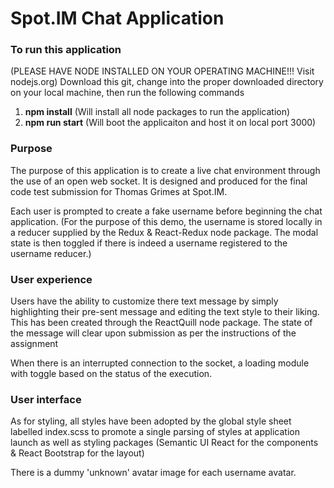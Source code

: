 # Spot.IM Chat Application

### To run this application

(PLEASE HAVE NODE INSTALLED ON YOUR OPERATING MACHINE!!! Visit nodejs.org)
Download this git, change into the proper downloaded directory on your local
machine, then run the following commands

1. **npm install** (Will install all node packages to run the application)
2. **npm run start** (Will boot the applicaiton and host it on local port 3000)


### Purpose
The purpose of this application is to create a live chat environment through the use
of an open web socket. It is designed and produced for the final code test submission
for Thomas Grimes at Spot.IM.

Each user is prompted to create a fake username before beginning
the chat application. (For the purpose of this demo, the username is stored locally
in a reducer supplied by the Redux & React-Redux node package. The modal state is
then toggled if there is indeed a username registered to the username reducer.)

### User experience
Users have the ability to customize there text message by simply highlighting their
pre-sent message and editing the text style to their liking. This has been
created through the ReactQuill node package. The state of the message will clear
upon submission as per the instructions of the assignment

When there is an interrupted connection to the socket, a loading module with toggle
based on the status of the execution.

### User interface
As for styling, all styles have been adopted by the global style sheet labelled
index.scss to promote a single parsing of styles at application launch as well as
styling packages (Semantic UI React for the components & React Bootstrap for the layout)

There is a dummy 'unknown' avatar image for each username avatar.
